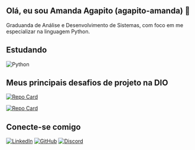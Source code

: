 ## Olá, eu sou Amanda Agapito (agapito-amanda) 👋

Graduanda de Análise e Desenvolvimento de Sistemas, com foco em me especializar na linguagem Python.

## Estudando
![Python](https://img.shields.io/badge/python-3670A0?style=for-the-badge&logo=python&logoColor=ffdd54)

## Meus principais desafios de projeto na DIO
[![Repo Card](https://github-readme-stats.vercel.app/api/pin/?username=agapito-amanda&repo=dio-lab-open-source&bg_color=000&border_color=30A3DC&show_icons=true&icon_color=30A3DC&title_color=E94D5F&text_color=FFF)](https://github.com/agapito-amanda/dio-lab-open-source)

[![Repo Card](https://github-readme-stats.vercel.app/api/pin/?username=agapito-amanda&repo=DIO-Projetos&bg_color=000&border_color=30A3DC&show_icons=true&icon_color=30A3DC&title_color=E94D5F&text_color=FFF)](https://github.com/agapito-amanda/DIO-Projetos)


## Conecte-se comigo
[![LinkedIn](https://img.shields.io/badge/LinkedIn-0077B5?style=for-the-badge&logo=linkedin&logoColor=white)](https://www.linkedin.com/in/amanda-agapito-90810a272/)
[![GitHub](https://img.shields.io/badge/GitHub-100000?style=for-the-badge&logo=github&logoColor=white)](https://github.com/agapito-amanda)
[![Discord](https://img.shields.io/badge/Discord-7289DA?style=for-the-badge&logo=discord&logoColor=white)](https://discord.com/channels/@hpto.exe/)
